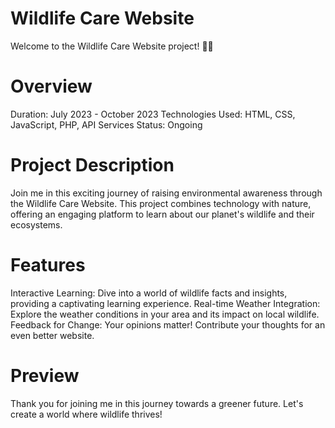 # Wildlife Care Website
Welcome to the Wildlife Care Website project! 🌿🐾

# Overview
Duration: July 2023 - October 2023
Technologies Used: HTML, CSS, JavaScript, PHP, API Services
Status: Ongoing

# Project Description
Join me in this exciting journey of raising environmental awareness through the Wildlife Care Website. This project combines technology with nature, offering an engaging platform to learn about our planet's wildlife and their ecosystems.

# Features
Interactive Learning: Dive into a world of wildlife facts and insights, providing a captivating learning experience.
Real-time Weather Integration: Explore the weather conditions in your area and its impact on local wildlife.
Feedback for Change: Your opinions matter! Contribute your thoughts for an even better website.

# Preview
Thank you for joining me in this journey towards a greener future. Let's create a world where wildlife thrives!
